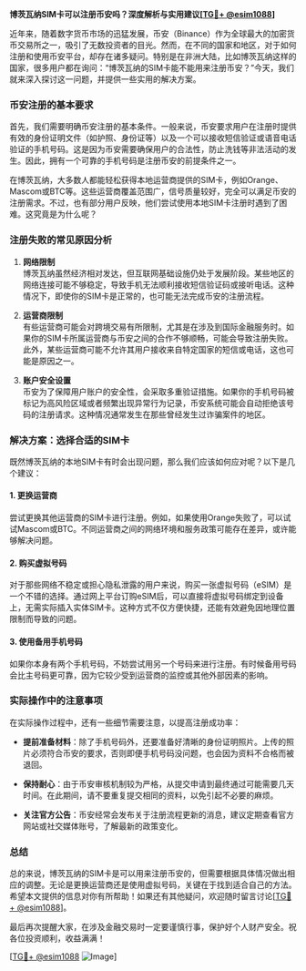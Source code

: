 **博茨瓦纳SIM卡可以注册币安吗？深度解析与实用建议[[TG💪+ @esim1088](https://t.me/s/esim1088)]**

近年来，随着数字货币市场的迅猛发展，币安（Binance）作为全球最大的加密货币交易所之一，吸引了无数投资者的目光。然而，在不同的国家和地区，对于如何注册和使用币安平台，却存在诸多疑问。特别是在非洲大陆，比如博茨瓦纳这样的国家，很多用户都在询问：“博茨瓦纳的SIM卡能不能用来注册币安？”今天，我们就来深入探讨这一问题，并提供一些实用的解决方案。

### 币安注册的基本要求

首先，我们需要明确币安注册的基本条件。一般来说，币安要求用户在注册时提供有效的身份证明文件（如护照、身份证等）以及一个可以接收短信验证或语音电话验证的手机号码。这是因为币安需要确保用户的合法性，防止洗钱等非法活动的发生。因此，拥有一个可靠的手机号码是注册币安的前提条件之一。

在博茨瓦纳，大多数人都能轻松获得本地运营商提供的SIM卡，例如Orange、Mascom或BTC等。这些运营商覆盖范围广，信号质量较好，完全可以满足币安的注册需求。不过，也有部分用户反映，他们尝试使用本地SIM卡注册时遇到了困难。这究竟是为什么呢？

### 注册失败的常见原因分析

1. **网络限制**  
   博茨瓦纳虽然经济相对发达，但互联网基础设施仍处于发展阶段。某些地区的网络连接可能不够稳定，导致手机无法顺利接收短信验证码或接听电话。这种情况下，即使你的SIM卡是正常的，也可能无法完成币安的注册流程。

2. **运营商限制**  
   有些运营商可能会对跨境交易有所限制，尤其是在涉及到国际金融服务时。如果你的SIM卡所属运营商与币安之间的合作不够顺畅，可能会导致注册失败。此外，某些运营商可能不允许其用户接收来自特定国家的短信或电话，这也可能是原因之一。

3. **账户安全设置**  
   币安为了保障用户账户的安全性，会采取多重验证措施。如果你的手机号码被标记为高风险区域或者频繁出现异常行为记录，币安系统可能会自动拒绝该号码的注册请求。这种情况通常发生在那些曾经发生过诈骗案件的地区。

### 解决方案：选择合适的SIM卡

既然博茨瓦纳的本地SIM卡有时会出现问题，那么我们应该如何应对呢？以下是几个建议：

#### 1. 更换运营商
尝试更换其他运营商的SIM卡进行注册。例如，如果使用Orange失败了，可以试试Mascom或BTC。不同运营商之间的网络环境和服务政策可能存在差异，或许能够解决问题。

#### 2. 购买虚拟号码
对于那些网络不稳定或担心隐私泄露的用户来说，购买一张虚拟号码（eSIM）是一个不错的选择。通过网上平台订购eSIM后，可以直接将虚拟号码绑定到设备上，无需实际插入实体SIM卡。这种方式不仅方便快捷，还能有效避免因地理位置限制而导致的问题。

#### 3. 使用备用手机号码
如果你本身有两个手机号码，不妨尝试用另一个号码来进行注册。有时候备用号码会比主号码更可靠，因为它较少受到运营商的监控或其他外部因素的影响。

### 实际操作中的注意事项

在实际操作过程中，还有一些细节需要注意，以提高注册成功率：

- **提前准备材料**：除了手机号码外，还要准备好清晰的身份证明照片。上传的照片必须符合币安的要求，否则即便手机号码没问题，也会因为资料不合格而被退回。
  
- **保持耐心**：由于币安审核机制较为严格，从提交申请到最终通过可能需要几天时间。在此期间，请不要重复提交相同的资料，以免引起不必要的麻烦。

- **关注官方公告**：币安经常会发布关于注册流程更新的消息，建议定期查看官方网站或社交媒体账号，了解最新的政策变化。

### 总结

总的来说，博茨瓦纳的SIM卡是可以用来注册币安的，但需要根据具体情况做出相应的调整。无论是更换运营商还是使用虚拟号码，关键在于找到适合自己的方法。希望本文提供的信息对你有所帮助！如果还有其他疑问，欢迎随时留言讨论[[TG💪+ @esim1088](https://t.me/s/esim1088)]。

最后再次提醒大家，在涉及金融交易时一定要谨慎行事，保护好个人财产安全。祝各位投资顺利，收益满满！

[[TG💪+ @esim1088](https://t.me/s/esim1088) ![Image](https://i.postimg.cc/4NQfJmqS/Snipaste-2025-05-13-00-14-12.png)]